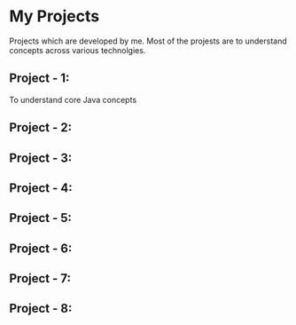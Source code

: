 # My Projects
Projects which are developed by me. Most of the projests are to understand concepts across various technolgies.

## Project - 1: 
To understand core Java concepts

## Project - 2: 

## Project - 3: 

## Project - 4:

## Project - 5:

## Project - 6:

## Project - 7:

## Project - 8:
